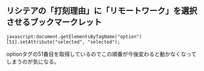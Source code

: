 ## リシテアの「打刻理由」に「リモートワーク」を選択させるブックマークレット

```
javascript:document.getElementsByTagName("option")[51].setAttribute("selected", "selected");
```

optionタグの51番目を取得しているのでこの順番が今後変わると動かなくなってしまうのが気になる。